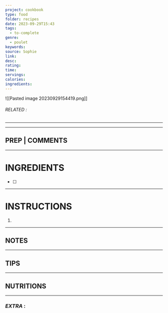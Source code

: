 ```yaml
---
project: cookbook
type: food
folder: recipes
date: 2023-09-29T15:43
tags:
  - to-complete
genre:
  - poulet
keywords: 
source: Sophie
link: 
desc: 
rating: 
time: 
servings: 
calories: 
ingredients:
---
```


![[Pasted image 20230929154419.png]]
###### *RELATED* : 
---


---
## PREP | COMMENTS



---
# INGREDIENTS

- [ ] 

---
# INSTRUCTIONS

1. 

---
## NOTES



---
## TIPS



---
## NUTRITIONS



---
### *EXTRA* :



